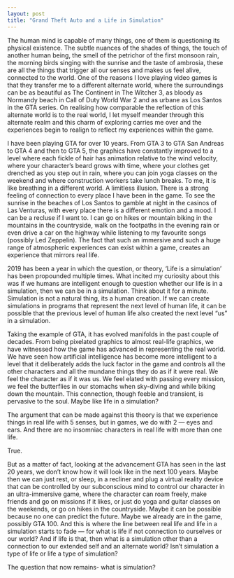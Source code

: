 ```yaml
---
layout: post
title: "Grand Theft Auto and a Life in Simulation"
---
```


The human mind is capable of many things, one of them is questioning its physical existence. The subtle nuances of the shades of things, the touch of another human being, the smell of the petrichor of the first monsoon rain, the morning birds singing with the sunrise and the taste of ambrosia, these are all the things that trigger all our senses and makes us feel alive, connected to the world.
One of the reasons I love playing video games is that they transfer me to a different alternate world, where the surroundings can be as beautiful as The Continent in The Witcher 3, as bloody as Normandy beach in Call of Duty World War 2 and as urbane as Los Santos in the GTA series. On realising how comparable the reflection of this alternate world is to the real world, I let myself meander through this alternate realm and this charm of exploring carries me over and the experiences begin to realign to reflect my experiences within the game.

I have been playing GTA for over 10 years. From GTA 3 to GTA San Andreas to GTA 4 and then to GTA 5, the graphics have constantly improved to a level where each fickle of hair has animation relative to the wind velocity, where your character’s beard grows with time, where your clothes get drenched as you step out in rain, where you can join yoga classes on the weekend and where construction workers take lunch breaks. To me, it is like breathing in a different world. A limitless illusion.
There is a strong feeling of connection to every place I have been in the game. To see the sunrise in the beaches of Los Santos to gamble at night in the casinos of Las Venturas, with every place there is a different emotion and a mood. I can be a recluse if I want to. I can go on hikes or mountain biking in the mountains in the countryside, walk on the footpaths in the evening rain or even drive a car on the highway while listening to my favourite songs (possibly Led Zeppelin). The fact that such an immersive and such a huge range of atmospheric experiences can exist within a game, creates an experience that mirrors real life.

2019 has been a year in which the question, or theory, ‘Life is a simulation’ has been propounded multiple times. What incited my curiosity about this was if we humans are intelligent enough to question whether our life is in a simulation, then we can be in a simulation. Think about it for a minute. Simulation is not a natural thing, its a human creation. If we can create simulations in programs that represent the next level of human life, it can be possible that the previous level of human life also created the next level “us” in a simulation.

Taking the example of GTA, it has evolved manifolds in the past couple of decades. From being pixelated graphics to almost real-life graphics, we have witnessed how the game has advanced in representing the real world. We have seen how artificial intelligence has become more intelligent to a level that it deliberately adds the luck factor in the game and controls all the other characters and all the mundane things they do as if it were real. We feel the character as if it was us. We feel elated with passing every mission, we feel the butterflies in our stomachs when sky-diving and while biking down the mountain. This connection, though feeble and transient, is pervasive to the soul. Maybe like life in a simulation?

The argument that can be made against this theory is that we experience things in real life with 5 senses, but in games, we do with 2 — eyes and ears. And there are no insomniac characters in real life with more than one life.

True.

But as a matter of fact, looking at the advancement GTA has seen in the last 20 years, we don’t know how it will look like in the next 100 years. Maybe then we can just rest, or sleep, in a recliner and plug a virtual reality device that can be controlled by our subconscious mind to control our character in an ultra-immersive game, where the character can roam freely, make friends and go on missions if it likes, or just do yoga and guitar classes on the weekends, or go on hikes in the countryside. Maybe it can be possible because no one can predict the future. Maybe we already are in the game, possibly GTA 100. And this is where the line between real life and life in a simulation starts to fade — for what is life if not connection to ourselves or our world? And if life is that, then what is a simulation other than a connection to our extended self and an alternate world? Isn’t simulation a type of life or life a type of simulation?

The question that now remains- what is simulation?
